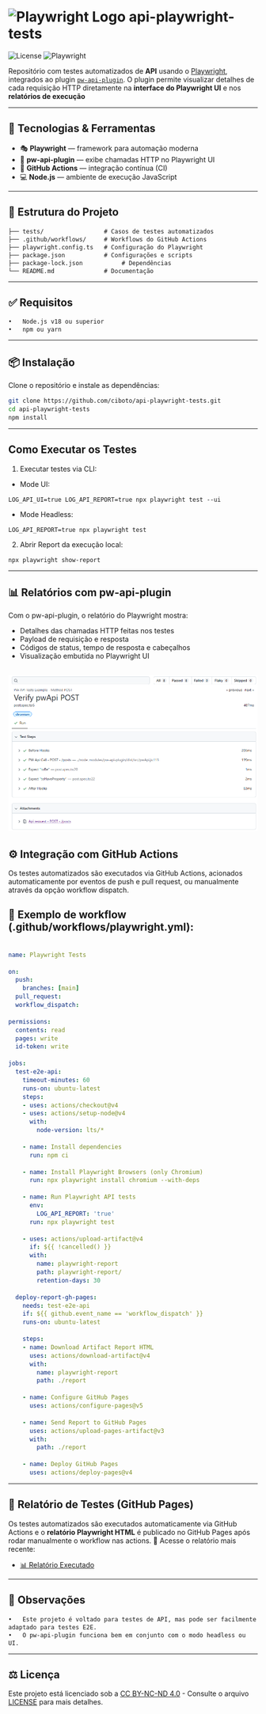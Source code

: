 # <img src="https://playwright.dev/img/playwright-logo.svg" alt="Playwright Logo" width="40" /> api-playwright-tests
![License](https://img.shields.io/badge/license-CC_BY--NC--ND_4.0-lightgrey.svg)
![Playwright](https://img.shields.io/badge/Playwright-282C34?style=for-the-badge&logo=playwright&logoColor=white)

Repositório com testes automatizados de **API** usando o [Playwright](https://playwright.dev/), integrados ao plugin [`pw-api-plugin`](https://www.npmjs.com/package/pw-api-plugin). O plugin permite visualizar detalhes de cada requisição HTTP diretamente na **interface do Playwright UI** e nos **relatórios de execução**

---

## 🔧 Tecnologias & Ferramentas

- 🎭 **Playwright** — framework para automação moderna
- 🔌 **pw-api-plugin** — exibe chamadas HTTP no Playwright UI
- 🧪 **GitHub Actions** — integração contínua (CI)
- 💻 **Node.js** — ambiente de execução JavaScript

---
## 📁 Estrutura do Projeto
```api-playwright-tests/
├── tests/                 # Casos de testes automatizados
├── .github/workflows/     # Workflows do GitHub Actions
├── playwright.config.ts   # Configuração do Playwright
├── package.json           # Configurações e scripts
├── package-lock.json           # Dependências
└── README.md              # Documentação

```
---
## ✅ Requisitos
	•	Node.js v18 ou superior
	•	npm ou yarn
---
## 📦 Instalação

Clone o repositório e instale as dependências:

```bash
git clone https://github.com/ciboto/api-playwright-tests.git
cd api-playwright-tests
npm install
```
---
## Como Executar os Testes
1. Executar testes via CLI:
- Mode UI:
```
LOG_API_UI=true LOG_API_REPORT=true npx playwright test --ui
```
- Mode Headless:
 ```
LOG_API_REPORT=true npx playwright test
```
2. Abrir Report da execução local:
```
npx playwright show-report
```

---
## 📊 Relatórios com pw-api-plugin

Com o pw-api-plugin, o relatório do Playwright mostra:
- Detalhes das chamadas HTTP feitas nos testes
- Payload de requisição e resposta
- Códigos de status, tempo de resposta e cabeçalhos
- Visualização embutida no Playwright UI

![Report PW Preview](assets/report-preview.PNG)
---

## ⚙️ Integração com GitHub Actions

Os testes automatizados são executados via GitHub Actions, acionados automaticamente por eventos de push e pull request, ou manualmente através da opção workflow dispatch.

## 📁 Exemplo de workflow (.github/workflows/playwright.yml):
```yaml

name: Playwright Tests

on:
  push:
    branches: [main]
  pull_request:
  workflow_dispatch:

permissions:
  contents: read
  pages: write
  id-token: write

jobs:
  test-e2e-api:
    timeout-minutes: 60
    runs-on: ubuntu-latest
    steps:
    - uses: actions/checkout@v4
    - uses: actions/setup-node@v4
      with:
        node-version: lts/*

    - name: Install dependencies
      run: npm ci

    - name: Install Playwright Browsers (only Chromium)
      run: npx playwright install chromium --with-deps

    - name: Run Playwright API tests
      env:
        LOG_API_REPORT: 'true'
      run: npx playwright test
      
    - uses: actions/upload-artifact@v4
      if: ${{ !cancelled() }}
      with:
        name: playwright-report
        path: playwright-report/
        retention-days: 30

  deploy-report-gh-pages:
    needs: test-e2e-api
    if: ${{ github.event_name == 'workflow_dispatch' }}
    runs-on: ubuntu-latest

    steps:
    - name: Download Artifact Report HTML
      uses: actions/download-artifact@v4
      with:
        name: playwright-report
        path: ./report

    - name: Configure GitHub Pages
      uses: actions/configure-pages@v5

    - name: Send Report to GitHub Pages
      uses: actions/upload-pages-artifact@v3
      with:
        path: ./report 

    - name: Deploy GitHub Pages
      uses: actions/deploy-pages@v4
```
---
 
##  📄 Relatório de Testes (GitHub Pages)
Os testes automatizados são executados automaticamente via GitHub Actions e o **relatório Playwright HTML** é publicado no GitHub Pages após rodar manualmente o workflow nas actions.
📍 Acesse o relatório mais recente:

 - [📊 Relatório Executado](https://ciboto.github.io/api-playwright-tests/)
---
## 📌 Observações
	•	Este projeto é voltado para testes de API, mas pode ser facilmente adaptado para testes E2E.
	•	O pw-api-plugin funciona bem em conjunto com o modo headless ou UI.

---
## ⚖️ Licença
Este projeto está licenciado sob a [CC BY-NC-ND 4.0](https://creativecommons.org/licenses/by-nc-nd/4.0/) - Consulte o arquivo [LICENSE](./LICENSE) para mais detalhes.